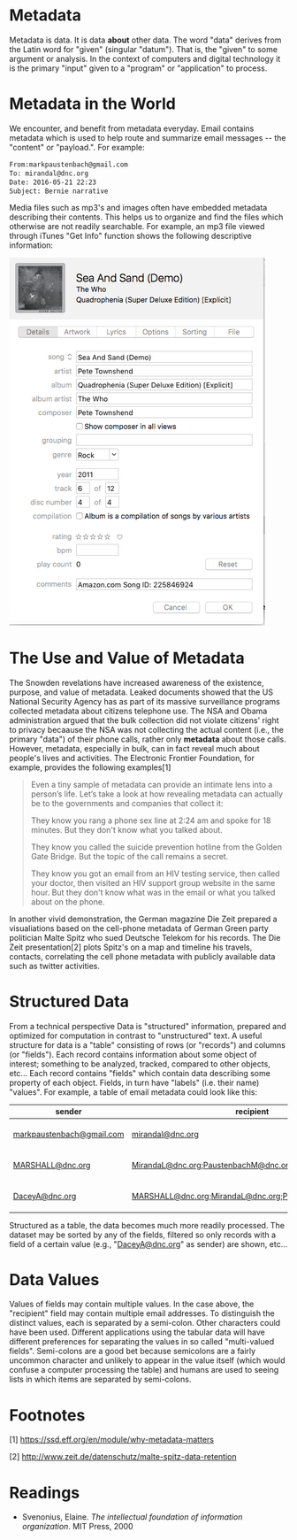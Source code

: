 Metadata
========

Metadata is data. It is data **about** other data. The word "data" derives from the Latin word for "given" (singular "datum"). That is, the "given" to some argument or analysis. In the context of computers and digital technology it is the primary "input" given to a "program" or "application" to process.

Metadata in the World
=====================

We encounter, and benefit from metadata everyday. Email contains metadata which is used to help route and summarize email messages -- the "content" or "payload.". For example:

``` example
From:markpaustenbach@gmail.com
To: mirandal@dnc.org
Date: 2016-05-21 22:23
Subject: Bernie narrative
```

Media files such as mp3's and images often have embedded metadata describing their contents. This helps us to organize and find the files which otherwise are not readily searchable. For example, an mp3 file viewed through iTunes "Get Info" function shows the following descriptive information:


<a href="" target="_blank"><img src="assets/sea_sand_metadata.png"/></a>


The Use and Value of Metadata
=============================

The Snowden revelations have increased awareness of the existence, purpose, and value of metadata. Leaked documents showed that the US National Security Agency has as part of its massive surveillance programs collected metadata about citizens telephone use. The NSA and Obama administration argued that the bulk collection did not violate citizens' right to privacy becaause the NSA was not collecting the actual content (i.e., the primary "data") of their phone calls, rather only **metadata** about those calls. However, metadata, especially in bulk, can in fact reveal much about people's lives and activities. The Electronic Frontier Foundation, for example, provides the following examples[1]

> Even a tiny sample of metadata can provide an intimate lens into a person’s life. Let’s take a look at how revealing metadata can actually be to the governments and companies that collect it:
>
> They know you rang a phone sex line at 2:24 am and spoke for 18 minutes. But they don't know what you talked about.
>
> They know you called the suicide prevention hotline from the Golden Gate Bridge. But the topic of the call remains a secret.
>
> They know you got an email from an HIV testing service, then called your doctor, then visited an HIV support group website in the same hour. But they don't know what was in the email or what you talked about on the phone.

In another vivid demonstration, the German magazine Die Zeit prepared a visualiations based on the cell-phone metadata of German Green party politician Malte Spitz who sued Deutsche Telekom for his records. The Die Zeit presentation[2] plots Spitz's on a map and timeline his travels, contacts, correlating the cell phone metadata with publicly available data such as twitter activities.

Structured Data
===============

From a technical perspective Data is "structured" information, prepared and optimized for computation in contrast to "unstructured" text. A useful structure for data is a "table" consisting of rows (or "records") and columns (or "fields"). Each record contains information about some object of interest; something to be analyzed, tracked, compared to other objects, etc... Each record contains "fields" which contain data describing some property of each object. Fields, in turn have "labels" (i.e. their name) "values". For example, a table of email metadata could look like this:


sender | recipient | date | subject
------ | --------- | ---- | --------
markpaustenbach@gmail.com | mirandal@dnc.org | 2016-05-21 22:23 | Bernie narrative
MARSHALL@dnc.org | MirandaL@dnc.org;PaustenbachM@dnc.org;DaceyA@dnc.org | 2016-05-05 03:31 | No shit
DaceyA@dnc.org |  MARSHALL@dnc.org;MirandaL@dnc.org;PaustenbachM@dnc.org | 2016-05-05 12:23 | Re: No shit

Structured as a table, the data becomes much more readily processed. The dataset may be sorted by any of the fields, filtered so only records with a field of a certain value (e.g., "DaceyA@dnc.org" as sender) are shown, etc...

Data Values
===========

Values of fields may contain multiple values. In the case above, the "recipient" field may contain multiple email addresses. To distinguish the distinct values, each is separated by a semi-colon. Other characters could have been used. Different applications using the tabular data will have different preferences for separating the values in so called "multi-valued fields". Semi-colons are a good bet because semicolons are a fairly uncommon character and unlikely to appear in the value itself (which would confuse a computer processing the table) and humans are used to seeing lists in which items are separated by semi-colons.



Footnotes
=========

[1] <https://ssd.eff.org/en/module/why-metadata-matters>

[2] <http://www.zeit.de/datenschutz/malte-spitz-data-retention>


Readings
========

- Svenonius, Elaine. *The intellectual foundation of information organization*. MIT Press, 2000
